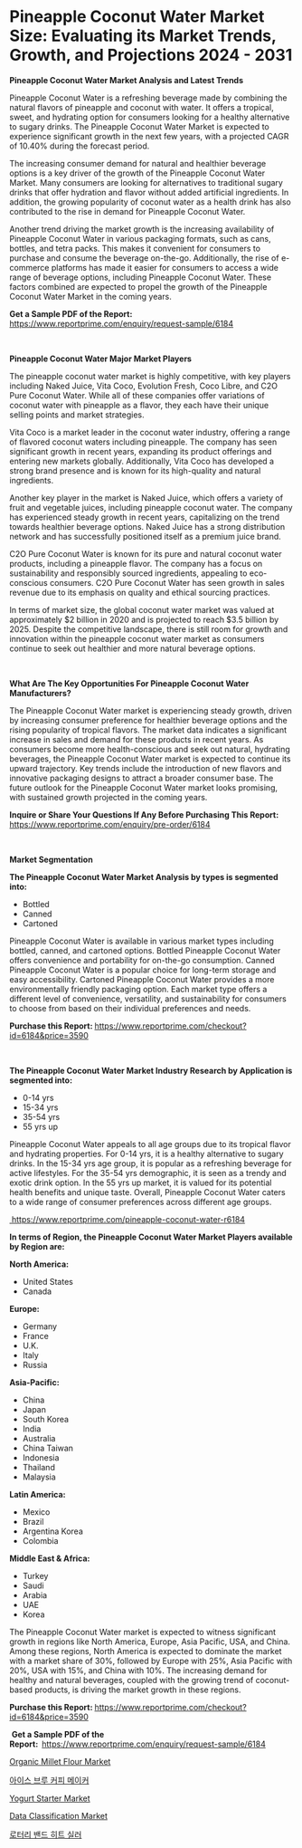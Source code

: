 <p><h1>Pineapple Coconut Water Market Size: Evaluating its Market Trends, Growth, and Projections 2024 - 2031</h1></p><p><strong>Pineapple Coconut Water Market Analysis and Latest Trends</strong></p>
<p><p>Pineapple Coconut Water is a refreshing beverage made by combining the natural flavors of pineapple and coconut with water. It offers a tropical, sweet, and hydrating option for consumers looking for a healthy alternative to sugary drinks. The Pineapple Coconut Water Market is expected to experience significant growth in the next few years, with a projected CAGR of 10.40% during the forecast period.</p><p>The increasing consumer demand for natural and healthier beverage options is a key driver of the growth of the Pineapple Coconut Water Market. Many consumers are looking for alternatives to traditional sugary drinks that offer hydration and flavor without added artificial ingredients. In addition, the growing popularity of coconut water as a health drink has also contributed to the rise in demand for Pineapple Coconut Water.</p><p>Another trend driving the market growth is the increasing availability of Pineapple Coconut Water in various packaging formats, such as cans, bottles, and tetra packs. This makes it convenient for consumers to purchase and consume the beverage on-the-go. Additionally, the rise of e-commerce platforms has made it easier for consumers to access a wide range of beverage options, including Pineapple Coconut Water. These factors combined are expected to propel the growth of the Pineapple Coconut Water Market in the coming years.</p></p>
<p><strong>Get a Sample PDF of the Report:&nbsp;</strong> <a href="https://www.reportprime.com/enquiry/request-sample/6184">https://www.reportprime.com/enquiry/request-sample/6184</a></p>
<p>&nbsp;</p>
<p><strong>Pineapple Coconut Water Major Market Players</strong></p>
<p><p>The pineapple coconut water market is highly competitive, with key players including Naked Juice, Vita Coco, Evolution Fresh, Coco Libre, and C2O Pure Coconut Water. While all of these companies offer variations of coconut water with pineapple as a flavor, they each have their unique selling points and market strategies.</p><p>Vita Coco is a market leader in the coconut water industry, offering a range of flavored coconut waters including pineapple. The company has seen significant growth in recent years, expanding its product offerings and entering new markets globally. Additionally, Vita Coco has developed a strong brand presence and is known for its high-quality and natural ingredients.</p><p>Another key player in the market is Naked Juice, which offers a variety of fruit and vegetable juices, including pineapple coconut water. The company has experienced steady growth in recent years, capitalizing on the trend towards healthier beverage options. Naked Juice has a strong distribution network and has successfully positioned itself as a premium juice brand.</p><p>C2O Pure Coconut Water is known for its pure and natural coconut water products, including a pineapple flavor. The company has a focus on sustainability and responsibly sourced ingredients, appealing to eco-conscious consumers. C2O Pure Coconut Water has seen growth in sales revenue due to its emphasis on quality and ethical sourcing practices.</p><p>In terms of market size, the global coconut water market was valued at approximately $2 billion in 2020 and is projected to reach $3.5 billion by 2025. Despite the competitive landscape, there is still room for growth and innovation within the pineapple coconut water market as consumers continue to seek out healthier and more natural beverage options.</p></p>
<p>&nbsp;</p>
<p><strong>What Are The Key Opportunities For Pineapple Coconut Water Manufacturers?</strong></p>
<p><p>The Pineapple Coconut Water market is experiencing steady growth, driven by increasing consumer preference for healthier beverage options and the rising popularity of tropical flavors. The market data indicates a significant increase in sales and demand for these products in recent years. As consumers become more health-conscious and seek out natural, hydrating beverages, the Pineapple Coconut Water market is expected to continue its upward trajectory. Key trends include the introduction of new flavors and innovative packaging designs to attract a broader consumer base. The future outlook for the Pineapple Coconut Water market looks promising, with sustained growth projected in the coming years.</p></p>
<p><strong>Inquire or Share Your Questions If Any Before Purchasing This Report:</strong> <a href="https://www.reportprime.com/enquiry/pre-order/6184">https://www.reportprime.com/enquiry/pre-order/6184</a></p>
<p>&nbsp;</p>
<p><strong>Market Segmentation</strong></p>
<p><strong>The Pineapple Coconut Water Market Analysis by types is segmented into:</strong></p>
<p><ul><li>Bottled</li><li>Canned</li><li>Cartoned</li></ul></p>
<p><p>Pineapple Coconut Water is available in various market types including bottled, canned, and cartoned options. Bottled Pineapple Coconut Water offers convenience and portability for on-the-go consumption. Canned Pineapple Coconut Water is a popular choice for long-term storage and easy accessibility. Cartoned Pineapple Coconut Water provides a more environmentally friendly packaging option. Each market type offers a different level of convenience, versatility, and sustainability for consumers to choose from based on their individual preferences and needs.</p></p>
<p><strong>Purchase this Report:&nbsp;</strong><a href="https://www.reportprime.com/checkout?id=6184&price=3590">https://www.reportprime.com/checkout?id=6184&price=3590</a></p>
<p>&nbsp;</p>
<p><strong>The Pineapple Coconut Water Market Industry Research by Application is segmented into:</strong></p>
<p><ul><li>0-14 yrs</li><li>15-34 yrs</li><li>35-54 yrs</li><li>55 yrs up</li></ul></p>
<p><p>Pineapple Coconut Water appeals to all age groups due to its tropical flavor and hydrating properties. For 0-14 yrs, it is a healthy alternative to sugary drinks. In the 15-34 yrs age group, it is popular as a refreshing beverage for active lifestyles. For the 35-54 yrs demographic, it is seen as a trendy and exotic drink option. In the 55 yrs up market, it is valued for its potential health benefits and unique taste. Overall, Pineapple Coconut Water caters to a wide range of consumer preferences across different age groups.</p></p>
<p><a href="https://www.reportprime.com/pineapple-coconut-water-r6184">&nbsp;https://www.reportprime.com/pineapple-coconut-water-r6184</a></p>
<p><strong>In terms of Region, the Pineapple Coconut Water Market Players available by Region are:</strong></p>
<p>
    <p> <strong> North America: </strong>
        <ul>
            <li>United States</li>
            <li>Canada</li>
        </ul>
        </p> 
    <p> <strong> Europe: </strong>
        <ul>
            <li>Germany</li>
            <li>France</li>
            <li>U.K.</li>
            <li>Italy</li>
            <li>Russia</li>
        </ul>
        </p> 
    <p> <strong> Asia-Pacific: </strong>
        <ul>
            <li>China</li>
            <li>Japan</li>
            <li>South Korea</li>
            <li>India</li>
            <li>Australia</li>
            <li>China Taiwan</li>
            <li>Indonesia</li>
            <li>Thailand</li>
            <li>Malaysia</li>
        </ul>
        </p> 
    <p> <strong> Latin America: </strong>
        <ul>
            <li>Mexico</li>
            <li>Brazil</li>
            <li>Argentina Korea</li>
            <li>Colombia</li>
        </ul>
        </p> 
    <p> <strong> Middle East & Africa: </strong>
        <ul>
            <li>Turkey</li>
            <li>Saudi</li>
            <li>Arabia</li>
            <li>UAE</li>
            <li>Korea</li>
        </ul>
    </p>
    </p>
<p><p>The Pineapple Coconut Water market is expected to witness significant growth in regions like North America, Europe, Asia Pacific, USA, and China. Among these regions, North America is expected to dominate the market with a market share of 30%, followed by Europe with 25%, Asia Pacific with 20%, USA with 15%, and China with 10%. The increasing demand for healthy and natural beverages, coupled with the growing trend of coconut-based products, is driving the market growth in these regions.</p></p>
<p><strong>Purchase this Report: </strong><a href="https://www.reportprime.com/checkout?id=6184&price=3590">https://www.reportprime.com/checkout?id=6184&price=3590</a></p>
<p>&nbsp;<strong>Get a Sample PDF of the Report:&nbsp;&nbsp;</strong><a href="https://www.reportprime.com/enquiry/request-sample/6184">https://www.reportprime.com/enquiry/request-sample/6184</a></p>
<p><strong></strong></p>
<p><p><a href="https://github.com/gulaimolin/Market-Research-Report-List-5/blob/main/organic-millet-flour-market.md">Organic Millet Flour Market</a></p><p><a href="https://medium.com/@boydsmitham726/%EA%B8%80%EB%A1%9C%EB%B2%8C-%EC%95%84%EC%9D%B4%EC%8A%A4-%EB%B8%8C%EB%A3%A8-%EC%BB%A4%ED%94%BC-%EB%A9%94%EC%9D%B4%EC%BB%A4-%EC%82%B0%EC%97%85-%EC%97%B0%EA%B5%AC-%EB%B3%B4%EA%B3%A0%EC%84%9C-%EA%B2%BD%EC%9F%81-%EA%B2%BD%EA%B4%80-%EC%8B%9C%EC%9E%A5-%EA%B7%9C%EB%AA%A8-%EC%A7%80%EC%97%AD-%EC%83%81%ED%83%9C-%EB%B0%8F-%EC%A0%84%EB%A7%9D-%EC%98%88%EC%B8%A1-2024-2031-6a58be7d7d9e">아이스 브루 커피 메이커</a></p><p><a href="https://github.com/mauripalmi/Market-Research-Report-List-4/blob/main/yogurt-starter-market.md">Yogurt Starter Market</a></p><p><a href="https://issuu.com/reportprime-2/docs/data-classification-market-size-2030.pptx">Data Classification Market</a></p><p><a href="https://medium.com/@sergioagasta_31871/%EA%B8%80%EB%A1%9C%EB%B2%8C-%EB%A1%9C%ED%84%B0%EB%A6%AC-%EB%B0%B4%EB%93%9C-%ED%9E%88%ED%8A%B8-%EC%8B%A4%EB%9F%AC-%EC%8B%9C%EC%9E%A5-%ED%98%84%ED%99%A9-2024-2031-%EB%B0%8F-%EC%A7%80%EC%97%AD-%EC%A0%9C%ED%92%88-%EB%B0%8F-%EC%B5%9C%EC%A2%85-%EC%82%AC%EC%9A%A9%EC%97%90-%EB%8C%80%ED%95%9C-%EC%98%88%EC%B8%A1-364029190474">로터리 밴드 히트 실러</a></p></p>